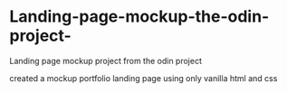 # Landing-page-mockup-the-odin-project-
Landing page mockup project from the odin project

created a mockup portfolio landing page using only vanilla html and css
